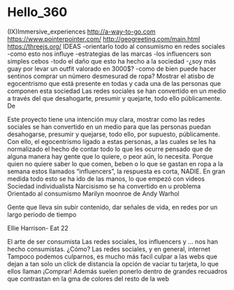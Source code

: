 # Hello_360
(IX)Immersive_experiences
http://a-way-to-go.com
https://www.pointerpointer.com/
http://geogreeting.com/main.html
https://threejs.org/
IDEAS
-orientarlo todo al consumismo en redes sociales
-como esto nos influye 
-estrategias de las marcas 
-los influencers son simples cebos
-todo el daño que esto ha hecho a la sociedad
-¿soy más guay por levar un outfit valorado en 3000$?
-como de bien puede hacer sentinos comprar un número desmesurad de ropa?
Mostrar el atisbo de egocentrismo que está presente en todas y cada una de las personas que componen esta sociedad
Las redes sociales se han convertido en un medio a través del que desahogarte, presumir y quejarte, todo ello públicamente. De 

Este proyecto tiene una intención muy clara, mostrar como las redes sociales se han convertido en un medio para que las personas puedan desahogarse, presumir y quejarse, todo ello, por supuesto, públicamente. 
Con ello, el egocentrismo ligado a estas personas, a las cuales se les ha normalizado el hecho de contar todo lo que les ocurre pensado que de alguna manera hay gente que lo quiere, o peor aún, lo necesita. Porque quien no quiere saber lo que comen, beben o lo que se gastan en ropa a la semana estos llamados “influencers”, la respuesta es corta, NADIE. En gran medida todo esto se ha ido de las manos, lo que empezó con videos 
Sociedad individualista 
Narcisismo se ha convertido en u problema
Orientado al consumismo
Marilyn  moonroe de Andy Warhol

Gente que lleva sin subir contenido, dar señales de vida, en redes por un largo periodo de tiempo

Ellie Harrison- Eat 22

El arte de ser consumista
Las redes sociales, los influencers y … nos han hecho consumistas. ¿Cómo?
Las redes sociales, y en general, internet
Tampoco podemos culparnos, es mucho más facil culpar a las webs que dejan a tan solo un click de distancia la opción de vaciar tu tarjeta, lo que ellos llaman ¡Comprar!
Además suelen ponerlo dentro de grandes recuadros que contrastan en la gma de colores del resto de la web
